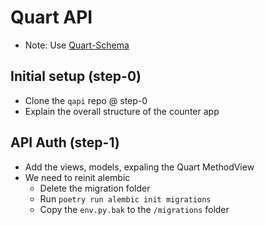 # Quart API

- Note: Use [Quart-Schema](https://gitlab.com/pgjones/quart-schema)

## Initial setup (step-0)
- Clone the `qapi` repo @ step-0
- Explain the overall structure of the counter app

## API Auth (step-1)
- Add the views, models, expaling the Quart MethodView
- We need to reinit alembic
    - Delete the migration folder
    - Run `poetry run alembic init migrations`
    - Copy the `env.py.bak` to the `/migrations` folder
    
